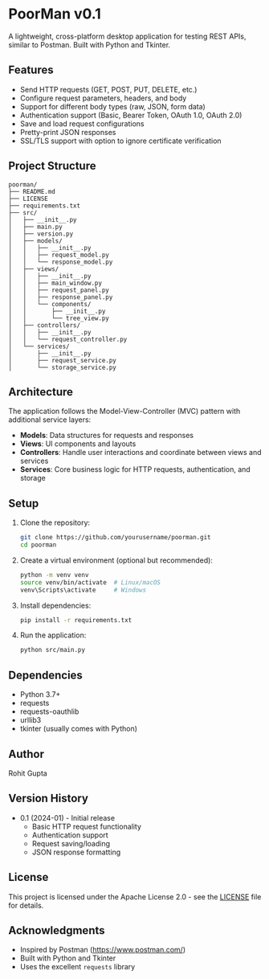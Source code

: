 # PoorMan v0.1

A lightweight, cross-platform desktop application for testing REST APIs, similar to Postman. Built with Python and Tkinter.

## Features

- Send HTTP requests (GET, POST, PUT, DELETE, etc.)
- Configure request parameters, headers, and body
- Support for different body types (raw, JSON, form data)
- Authentication support (Basic, Bearer Token, OAuth 1.0, OAuth 2.0)
- Save and load request configurations
- Pretty-print JSON responses
- SSL/TLS support with option to ignore certificate verification

## Project Structure

```
poorman/
├── README.md
├── LICENSE
├── requirements.txt
├── src/
│   ├── __init__.py
│   ├── main.py
│   ├── version.py
│   ├── models/
│   │   ├── __init__.py
│   │   ├── request_model.py
│   │   └── response_model.py
│   ├── views/
│   │   ├── __init__.py
│   │   ├── main_window.py
│   │   ├── request_panel.py
│   │   ├── response_panel.py
│   │   └── components/
│   │       ├── __init__.py
│   │       └── tree_view.py
│   ├── controllers/
│   │   ├── __init__.py
│   │   └── request_controller.py
│   └── services/
│       ├── __init__.py
│       ├── request_service.py
│       └── storage_service.py
```

## Architecture

The application follows the Model-View-Controller (MVC) pattern with additional service layers:

- **Models**: Data structures for requests and responses
- **Views**: UI components and layouts
- **Controllers**: Handle user interactions and coordinate between views and services
- **Services**: Core business logic for HTTP requests, authentication, and storage

## Setup

1. Clone the repository:
   ```bash
   git clone https://github.com/yourusername/poorman.git
   cd poorman
   ```

2. Create a virtual environment (optional but recommended):
   ```bash
   python -m venv venv
   source venv/bin/activate  # Linux/macOS
   venv\Scripts\activate     # Windows
   ```

3. Install dependencies:
   ```bash
   pip install -r requirements.txt
   ```

4. Run the application:
   ```bash
   python src/main.py
   ```

## Dependencies

- Python 3.7+
- requests
- requests-oauthlib
- urllib3
- tkinter (usually comes with Python)



## Author

Rohit Gupta

## Version History

- 0.1 (2024-01) - Initial release
  - Basic HTTP request functionality
  - Authentication support
  - Request saving/loading
  - JSON response formatting

## License

This project is licensed under the Apache License 2.0 - see the [LICENSE](LICENSE) file for details.

## Acknowledgments

- Inspired by Postman (https://www.postman.com/)
- Built with Python and Tkinter
- Uses the excellent `requests` library 